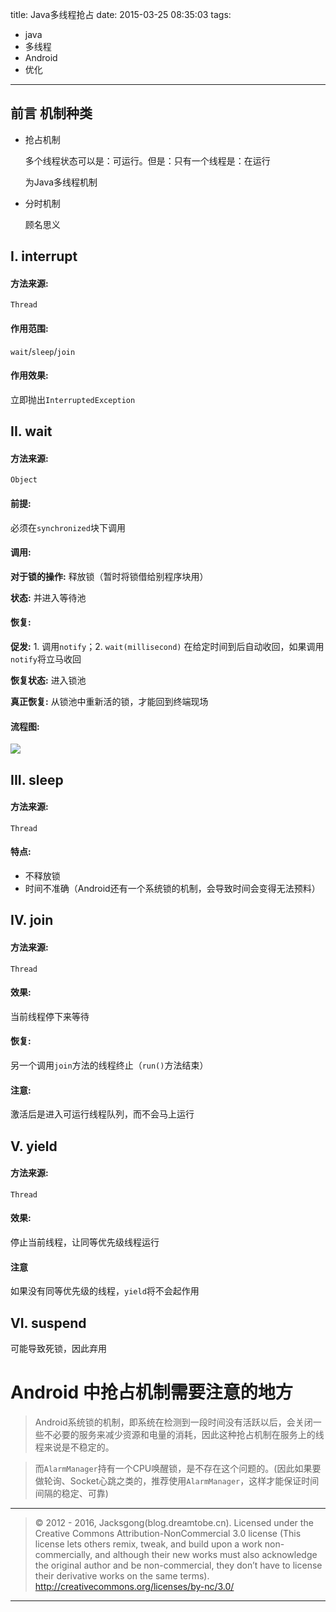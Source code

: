 title: Java多线程抢占
date: 2015-03-25 08:35:03
tags:
- java
- 多线程
- Android
- 优化

---

## 前言 机制种类
- 抢占机制

	多个线程状态可以是：可运行。但是：只有一个线程是：在运行

	为Java多线程机制

- 分时机制

	顾名思义

<!--more-->
## I. interrupt
#### 方法来源:
`Thread`

#### 作用范围:
`wait`/`sleep`/`join`

#### 作用效果:
立即抛出`InterruptedException`

## II. wait
#### 方法来源:
`Object`


#### 前提:
必须在`synchronized`块下调用

#### 调用:
**对于锁的操作:** 释放锁（暂时将锁借给别程序块用）

**状态:** 并进入等待池


#### 恢复:
**促发:** 1. 调用`notify`；2. `wait(millisecond)` 在给定时间到后自动收回，如果调用`notify`将立马收回


**恢复状态:** 进入锁池

**真正恢复:** 从锁池中重新活的锁，才能回到终端现场


#### 流程图:

![](/img/javathread-1.png)

## III. sleep
#### 方法来源:
`Thread`

#### 特点:
- 不释放锁
- 时间不准确（Android还有一个系统锁的机制，会导致时间会变得无法预料）

## IV. join
#### 方法来源:
`Thread`

#### 效果:
当前线程停下来等待

#### 恢复:
另一个调用`join`方法的线程终止（`run()`方法结束）

#### 注意:
激活后是进入可运行线程队列，而不会马上运行


## V. yield
#### 方法来源:
`Thread`

#### 效果:
停止当前线程，让同等优先级线程运行

#### 注意
如果没有同等优先级的线程，`yield`将不会起作用

## VI. suspend
可能导致死锁，因此弃用

# Android 中抢占机制需要注意的地方

> Android系统锁的机制，即系统在检测到一段时间没有活跃以后，会关闭一些不必要的服务来减少资源和电量的消耗，因此这种抢占机制在服务上的线程来说是不稳定的。

> 而`AlarmManager`持有一个CPU唤醒锁，是不存在这个问题的。(因此如果要做轮询、Socket心跳之类的，推荐使用`AlarmManager`，这样才能保证时间间隔的稳定、可靠)

---

> © 2012 - 2016, Jacksgong(blog.dreamtobe.cn). Licensed under the Creative Commons Attribution-NonCommercial 3.0 license (This license lets others remix, tweak, and build upon a work non-commercially, and although their new works must also acknowledge the original author and be non-commercial, they don’t have to license their derivative works on the same terms). http://creativecommons.org/licenses/by-nc/3.0/

---
